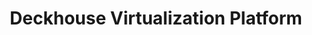 ---
title: "Deckhouse Virtualization Platform"
permalink: ru/virtualization-platform/documentation/dvp-editions/changelog.html
lang: ru
---